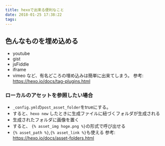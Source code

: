 ```yaml
---
title: hexoで出来る便利なこと
date: 2018-01-25 17:38:22
tags:
---
```


## 色んなものを埋め込める
- youtube
- gist
- jsFiddle
- iframe
- vimeo
など、有名どころの埋め込みは簡単に出来てしまう。
参考: https://hexo.io/docs/tag-plugins.html

### ローカルのアセットを参照したい場合
- `_config.yml`の`post_asset_folder`をtrueにする。
- すると、`hexo new` したときに生成ファイルに紐づくフォルダが生成される
- 生成されたフォルダに画像を置く
- すると、 `{% asset_img hoge.png %}`の形式で呼び出せる
- `{% asset_path %}`,`{% asset_link %}`も使える
参考: https://hexo.io/docs/asset-folders.html
